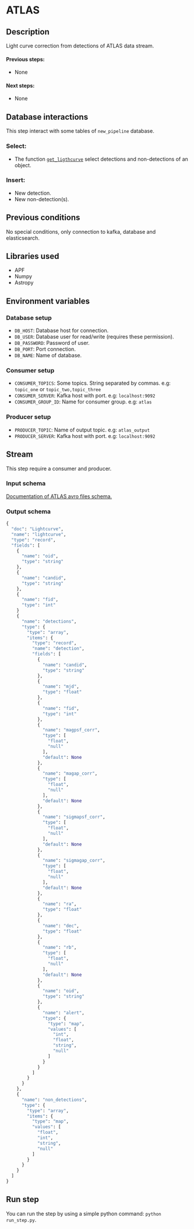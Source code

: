 # ATLAS

## Description

Light curve correction from detections of ATLAS data stream. 

#### Previous steps: 
- None

#### Next steps:
- None

## Database interactions

This step interact with some tables of `new_pipeline` database. 

### Select:
- The function [`get_ligthcurve`](https://github.com/alercebroker/correction_step/blob/master/correction/step.py#L202) select detections and non-detections of an object. 

### Insert:
- New detection.
- New non-detection(s).

## Previous conditions

No special conditions, only connection to kafka, database and elasticsearch.

## Libraries used
- APF
- Numpy
- Astropy

## Environment variables

### Database setup

- `DB_HOST`: Database host for connection.
- `DB_USER`: Database user for read/write (requires these permission).
- `DB_PASSWORD`: Password of user.
- `DB_PORT`: Port connection.
- `DB_NAME`: Name of database.

### Consumer setup

- `CONSUMER_TOPICS`: Some topics. String separated by commas. e.g: `topic_one` or `topic_two,topic_three`
- `CONSUMER_SERVER`: Kafka host with port. e.g: `localhost:9092`
- `CONSUMER_GROUP_ID`: Name for consumer group. e.g: `atlas`

### Producer setup

- `PRODUCER_TOPIC`: Name of output topic. e.g: `atlas_output`
- `PRODUCER_SERVER`: Kafka host with port. e.g: `localhost:9092`


## Stream

This step require a consumer and producer.

### Input schema

[Documentation of ATLAS avro files schema.](https://github.com/alercebroker/atlas-avro/blob/master/schema/alert.avsc) 


### Output schema
```Python
{
  "doc": "Lightcurve",
  "name": "lightcurve",
  "type": "record",
  "fields": [
    {
      "name": "oid",
      "type": "string"
    },
    {
      "name": "candid",
      "type": "string"
    },
    {
      "name": "fid",
      "type": "int"
    }
    {
      "name": "detections",
      "type": {
        "type": "array",
        "items": {
          "type": "record",
          "name": "detection",
          "fields": [
            {
              "name": "candid",
              "type": "string"
            },
            {
              "name": "mjd",
              "type": "float"
            },
            {
              "name": "fid",
              "type": "int"
            },
            {
              "name": "magpsf_corr",
              "type": [
                "float",
                "null"
              ],
              "default": None
            },
            {
              "name": "magap_corr",
              "type": [
                "float",
                "null"
              ],
              "default": None
            },
            {
              "name": "sigmapsf_corr",
              "type": [
                "float",
                "null"
              ],
              "default": None
            },
            {
              "name": "sigmagap_corr",
              "type": [
                "float",
                "null"
              ],
              "default": None
            },
            {
              "name": "ra",
              "type": "float"
            },
            {
              "name": "dec",
              "type": "float"
            },
            {
              "name": "rb",
              "type": [
                "float",
                "null"
              ],
              "default": None
            },
            {
              "name": "oid",
              "type": "string"
            },
            {
              "name": "alert",
              "type": {
                "type": "map",
                "values": [
                  "int",
                  "float",
                  "string",
                  "null"
                ]
              }
            }
          ]
        }
      }
    },
    {
      "name": "non_detections",
      "type": {
        "type": "array",
        "items": {
          "type": "map",
          "values": [
            "float",
            "int",
            "string",
            "null"
          ]
        }
      }
    }
  ]
}
```

## Run step

You can run the step by using a simple python command: ``python run_step.py``.

